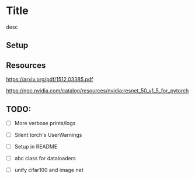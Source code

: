 # Title
desc

## Setup

## Resources

https://arxiv.org/pdf/1512.03385.pdf

https://ngc.nvidia.com/catalog/resources/nvidia:resnet_50_v1_5_for_pytorch


## TODO:
- [ ] More verbose prints/logs
- [ ] Silent torch's UserWarnings
- [ ] Setup in README

- [ ] abc class for dataloaders
- [ ] unify cifar100 and image net